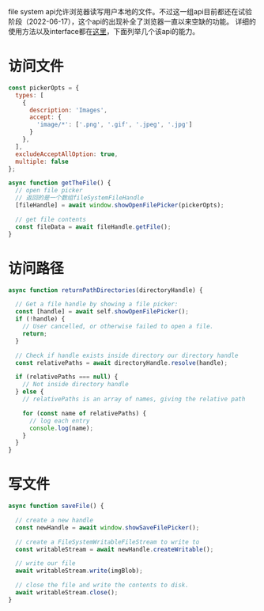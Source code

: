 file system api允许浏览器读写用户本地的文件。不过这一组api目前都还在试验阶段（2022-06-17），这个api的出现补全了浏览器一直以来空缺的功能。
详细的使用方法以及interface都在[这里](https://developer.mozilla.org/en-US/docs/Web/API/File_System_Access_API)，下面列举几个该api的能力。
# 访问文件
```javascript
const pickerOpts = {
  types: [
    {
      description: 'Images',
      accept: {
        'image/*': ['.png', '.gif', '.jpeg', '.jpg']
      }
    },
  ],
  excludeAcceptAllOption: true,
  multiple: false
};

async function getTheFile() {
  // open file picker
  // 返回的是一个数组fileSystemFileHandle
  [fileHandle] = await window.showOpenFilePicker(pickerOpts);

  // get file contents
  const fileData = await fileHandle.getFile();
}
```
# 访问路径
```javascript
async function returnPathDirectories(directoryHandle) {

  // Get a file handle by showing a file picker:
  const [handle] = await self.showOpenFilePicker();
  if (!handle) {
    // User cancelled, or otherwise failed to open a file.
    return;
  }

  // Check if handle exists inside directory our directory handle
  const relativePaths = await directoryHandle.resolve(handle);

  if (relativePaths === null) {
    // Not inside directory handle
  } else {
    // relativePaths is an array of names, giving the relative path

    for (const name of relativePaths) {
      // log each entry
      console.log(name);
    }
  }
}
```
# 写文件
```javascript
async function saveFile() {

  // create a new handle
  const newHandle = await window.showSaveFilePicker();

  // create a FileSystemWritableFileStream to write to
  const writableStream = await newHandle.createWritable();

  // write our file
  await writableStream.write(imgBlob);

  // close the file and write the contents to disk.
  await writableStream.close();
}
```
